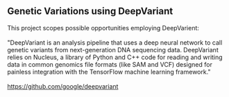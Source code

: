 ## Genetic Variations using DeepVariant

This project scopes possible opportunities employing DeepVarient:  
<br>
"DeepVariant is an analysis pipeline that uses a deep neural network to call genetic variants from next-generation DNA sequencing data. DeepVariant relies on Nucleus, a library of Python and C++ code for reading and writing data in common genomics file formats (like SAM and VCF) designed for painless integration with the TensorFlow machine learning framework."
<br>  
https://github.com/google/deepvariant
